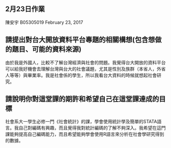 ## 2月23日作業
陳安宇 B05305019
February 23, 2017

## 請提出對台大開放資料平台專題的相關構想(包含想做的題目、可能的資料來源)
由於我是外國人，比較不了解台灣經濟與社會的問題。我覺得台大開放的資料平台可以給我好機會去理解台灣與台大的社會議題，尤其是性別及族群（本省人，外省人等等）與畢業率。我是社會係的學生，所以我看台大資料的時候就想起社會研究。

## 請說明你對這堂課的期許和希望自己在這堂課達成的目標
社會系大一學生必修一門《社會統計》的課，學會使用統計學及簡單的STATA語言。我自己對編碼有興趣，而且覺得我對統計編碼的了解不夠深入。我希望在這門課能夠提高自己編碼能力，而且希望能夠學會使用R語言來分析在社會學研究得到的數據。
